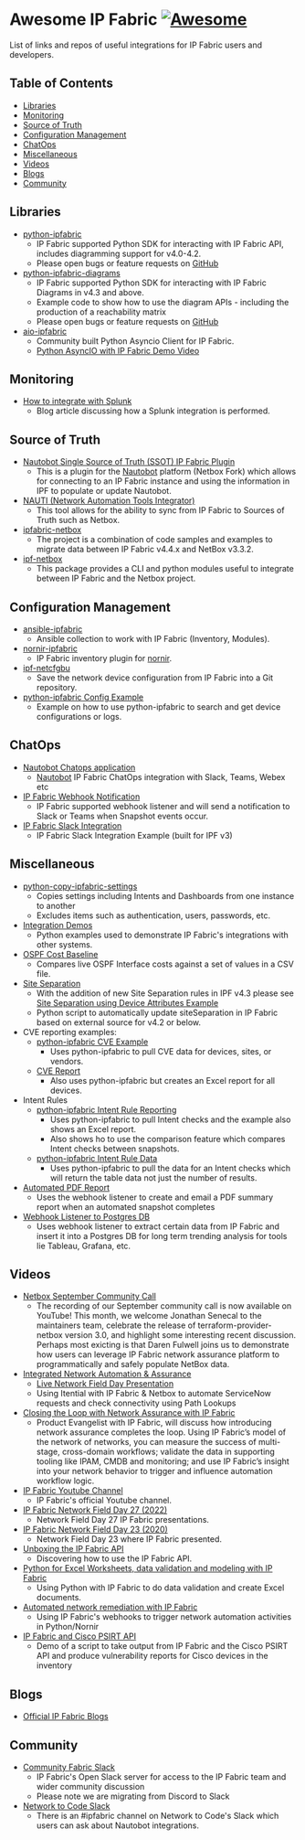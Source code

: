 # Awesome IP Fabric [![Awesome](https://awesome.re/badge-flat.svg)](https://awesome.re)

List of links and repos of useful integrations for IP Fabric users and developers.

## Table of Contents

- [Libraries](#libraries)
- [Monitoring](#monitoring)
- [Source of Truth](#source-of-truth)
- [Configuration Management](#configuration-management)
- [ChatOps](#chatops)
- [Miscellaneous](#miscellaneous)
- [Videos](#videos)
- [Blogs](#blogs)
- [Community](#community)

## Libraries

- [python-ipfabric](https://github.com/community-fabric/python-ipfabric)
  - IP Fabric supported Python SDK for interacting with IP Fabric API, includes diagramming support for v4.0-4.2.
  - Please open bugs or feature requests on [GitHub](https://github.com/community-fabric/python-ipfabric/issues)
- [python-ipfabric-diagrams](https://github.com/community-fabric/python-ipfabric-diagrams)
  - IP Fabric supported Python SDK for interacting with IP Fabric Diagrams in v4.3 and above.
  - Example code to show how to use the diagram APIs - including the production of a reachability matrix
  - Please open bugs or feature requests on [GitHub](https://github.com/community-fabric/python-ipfabric-diagrams/issues)
- [aio-ipfabric](https://github.com/jeremyschulman/aio-ipfabric)
  - Community built Python Asyncio Client for IP Fabric.
  - [Python AsyncIO with IP Fabric Demo Video](https://www.youtube.com/watch?v=RLyKYP2_uiE)

## Monitoring

- [How to integrate with Splunk](https://ipfabric.io/blog/how-to-integrate-ip-fabric-with-splunk/)
  - Blog article discussing how a Splunk integration is performed.

## Source of Truth

- [Nautobot Single Source of Truth (SSOT) IP Fabric Plugin](https://github.com/justinjeffery-ipf/nautobot-plugin-ssot-ipfabric)
  - This is a plugin for the [Nautobot](https://nautobot.readthedocs.io/) platform (Netbox Fork) which allows for 
    connecting to an IP Fabric instance and using the information in IPF to populate or update Nautobot.
- [NAUTI (Network Automation Tools Integrator)](https://nauti-netdev.github.io/nauti-docs/)
  - This tool allows for the ability to sync from IP Fabric to Sources of Truth such as Netbox.
- [ipfabric-netbox](https://github.com/community-fabric/ipfabric-netbox)
  - The project is a combination of code samples and examples to migrate data between IP Fabric v4.4.x and NetBox v3.3.2.
- [ipf-netbox](https://github.com/jeremyschulman/ipf-netbox)
  - This package provides a CLI and python modules useful to integrate between IP Fabric and the Netbox project.

## Configuration Management

- [ansible-ipfabric](https://github.com/axiansdeveloper/ansible-ipfabric)
  - Ansible collection to work with IP Fabric (Inventory, Modules).
- [nornir-ipfabric](https://github.com/routetonull/nornir_ipfabric)
  - IP Fabric inventory plugin for [nornir](https://github.com/nornir-automation/nornir).
- [ipf-netcfgbu](https://github.com/jeremyschulman/ipf-netcfgbu)
  - Save the network device configuration from IP Fabric into a Git repository.
- [python-ipfabric Config Example](https://github.com/community-fabric/python-ipfabric/blob/main/examples/tools/config.py)
  - Example on how to use python-ipfabric to search and get device configurations or logs.

## ChatOps

- [Nautobot Chatops application](https://github.com/nautobot/nautobot-plugin-chatops-ipfabric)
  - [Nautobot](https://nautobot.readthedocs.io/) IP Fabric ChatOps integration with Slack, Teams, Webex etc
- [IP Fabric Webhook Notification](https://github.com/community-fabric/ipfabric-webhook-listener/tree/notify)
  - IP Fabric supported webhook listener and will send a notification to Slack or Teams when Snapshot events occur.
- [IP Fabric Slack Integration](https://github.com/ipfabric/ipfabric-slack-integration)
  - IP Fabric Slack Integration Example (built for IPF v3)

## Miscellaneous

- [python-copy-ipfabric-settings](https://github.com/community-fabric/python-copy-ipfabric-settings)
  - Copies settings including Intents and Dashboards from one instance to another
  - Excludes items such as authentication, users, passwords, etc.
- [Integration Demos](https://github.com/community-fabric/integration-demos)
  - Python examples used to demonstrate IP Fabric's integrations with other systems.
- [OSPF Cost Baseline](https://github.com/jamieparks/IPFabric-OSPF-Cost-Baseline)
  - Compares live OSPF Interface costs against a set of values in a CSV file.
- [Site Separation](https://github.com/sdargoeuves/ipf-siteSeparation)
  - With the addition of new Site Separation rules in IPF v4.3 please see 
    [Site Separation using Device Attributes Example](https://github.com/community-fabric/python-ipfabric/blob/main/examples/settings/attributes.py)
  - Python script to automatically update siteSeparation in IP Fabric based on external source for v4.2 or below.
- CVE reporting examples:
  - [python-ipfabric CVE Example](https://github.com/community-fabric/python-ipfabric/blob/main/examples/tools/cve_check.py)
    - Uses python-ipfabric to pull CVE data for devices, sites, or vendors.
  - [CVE Report](https://github.com/community-fabric/cve-report)
    - Also uses python-ipfabric but creates an Excel report for all devices.
- Intent Rules
  - [python-ipfabric Intent Rule Reporting](https://github.com/community-fabric/python-ipfabric/blob/main/examples/intent_reports.py)
    - Uses python-ipfabric to pull Intent checks and the example also shows an Excel report.
    - Also shows ho to use the comparison feature which compares Intent checks between snapshots.
  - [python-ipfabric Intent Rule Data](https://github.com/community-fabric/python-ipfabric/blob/main/examples/intent.py)
    - Uses python-ipfabric to pull the data for an Intent checks which will return the table data not just the number
      of results.
- [Automated PDF Report](https://github.com/community-fabric/ipfabric-webhook-listener/blob/pdf_report/README-pdf.md)
  - Uses the webhook listener to create and email a PDF summary report when an automated snapshot completes
- [Webhook Listener to Postgres DB](https://github.com/community-fabric/ipfabric-webhook-listener/blob/postgres/README-postgres.md)
  - Uses webhook listener to extract certain data from IP Fabric and insert it into a Postgres DB for long term
    trending analysis for tools lie Tableau, Grafana, etc.

## Videos

- [Netbox September Community Call](https://netbox.dev/announcements/september-community-call/)
  - The recording of our September community call is now available on YouTube! This month, we welcome Jonathan Senecal to the maintainers team, celebrate the release of terraform-provider-netbox version 3.0, and highlight some interesting recent discussion. Perhaps most exicting is that Daren Fulwell joins us to demonstrate how users can leverage IP Fabric network assurance platform to programmatically and safely populate NetBox data.
- [Integrated Network Automation & Assurance](https://www.itential.com/tech-partners/ipfabric/)
  - [Live Network Field Day Presentation](https://youtu.be/2cq-5CDlFHI)
  - Using Itential with IP Fabric & Netbox to automate ServiceNow requests and check connectivity using Path Lookups
- [Closing the Loop with Network Assurance with IP Fabric](https://youtu.be/acZR2e8qJTM)
  - Product Evangelist with IP Fabric, will discuss how introducing network assurance completes the loop. Using IP Fabric’s model of the network of networks, you can measure the success of multi-stage, cross-domain workflows; validate the data in supporting tooling like IPAM, CMDB and monitoring; and use IP Fabric’s insight into your network behavior to trigger and influence automation workflow logic.
- [IP Fabric Youtube Channel](https://www.youtube.com/c/IPFabric/videos)
  - IP Fabric's official Youtube channel.
- [IP Fabric Network Field Day 27 (2022)](https://techfieldday.com/appearance/ip-fabric-presents-at-networking-field-day-27/)
  - Network Field Day 27 IP Fabric presentations.
- [IP Fabric Network Field Day 23 (2020)](https://www.youtube.com/playlist?list=PLinuRwpnsHaeH9fOOOKuXJWjijBZHa1iA)
  - Network Field Day 23 where IP Fabric presented.
- [Unboxing the IP Fabric API](https://www.youtube.com/watch?v=QX9o7UQJ9h4)
  - Discovering how to use the IP Fabric API.
- [Python for Excel Worksheets, data validation and modeling with IP Fabric](https://www.youtube.com/watch?v=JxWX1pOwZvg)
  - Using Python with IP Fabric to do data validation and create Excel documents.
- [Automated network remediation with IP Fabric](https://www.youtube.com/watch?v=pVGcqf1hNHQ)
  - Using IP Fabric's webhooks to trigger network automation activities in Python/Nornir
- [IP Fabric and Cisco PSIRT API](https://www.youtube.com/watch?v=1NAuWwwycDg)
  - Demo of a script to take output from IP Fabric and the Cisco PSIRT API and produce vulnerability reports for 
    Cisco devices in the inventory

## Blogs

- [Official IP Fabric Blogs](https://ipfabric.io/blog/)

## Community

- [Community Fabric Slack](https://join.slack.com/t/ipfabric-community/shared_invite/zt-1gqe9jvw1-aJImnQuieH3CR2KVqWZJzA)
  - IP Fabric's Open Slack server for access to the IP Fabric team and wider community discussion
  - Please note we are migrating from Discord to Slack
- [Network to Code Slack](https://slack.networktocode.com/)
  - There is an #ipfabric channel on Network to Code's Slack which users can ask about Nautobot integrations.
